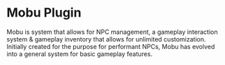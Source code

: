 # Mobu Plugin
Mobu is system that allows for NPC management, a gameplay interaction system &amp; gameplay inventory that allows for unlimited customization. Initially created for the purpose for performant NPCs, Mobu has evolved into a general system for basic gameplay features.
